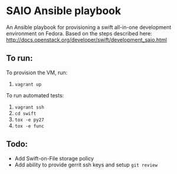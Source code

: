SAIO Ansible playbook
=========

An Ansible playbook for provisioning a swift all-in-one development environment
on Fedora. Based on the steps described here: http://docs.openstack.org/developer/swift/development_saio.html

## To run:
To provision the VM, run:
1. `vagrant up`

To run automated tests:
1. `vagrant ssh`
1. `cd swift`
1. `tox -e py27`
1. `tox -e func`

## Todo:
* Add Swift-on-File storage policy
* Add ability to provide gerrit ssh keys and setup `git review`

